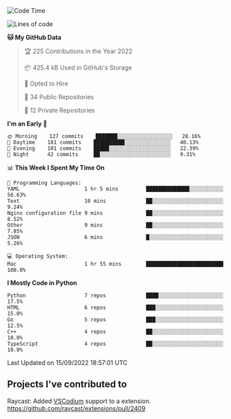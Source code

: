 <!--START_SECTION:waka-->
![Code Time](http://img.shields.io/badge/Code%20Time-141%20hrs%2032%20mins-blue)

![Lines of code](https://img.shields.io/badge/From%20Hello%20World%20I%27ve%20Written-2%20Million%20lines%20of%20code-blue)

**🐱 My GitHub Data** 

> 🏆 225 Contributions in the Year 2022
 > 
> 📦 425.4 kB Used in GitHub's Storage 
 > 
> 💼 Opted to Hire
 > 
> 📜 34 Public Repositories 
 > 
> 🔑 12 Private Repositories  
 > 
**I'm an Early 🐤** 

```text
🌞 Morning    127 commits    ███████░░░░░░░░░░░░░░░░░░   28.16% 
🌆 Daytime    181 commits    ██████████░░░░░░░░░░░░░░░   40.13% 
🌃 Evening    101 commits    █████░░░░░░░░░░░░░░░░░░░░   22.39% 
🌙 Night      42 commits     ██░░░░░░░░░░░░░░░░░░░░░░░   9.31%

```


📊 **This Week I Spent My Time On** 

```text
💬 Programming Languages: 
YAML                     1 hr 5 mins         ██████████████░░░░░░░░░░░   56.63% 
Text                     10 mins             ██░░░░░░░░░░░░░░░░░░░░░░░   9.24% 
Nginx configuration file 9 mins              ██░░░░░░░░░░░░░░░░░░░░░░░   8.52% 
Other                    9 mins              ██░░░░░░░░░░░░░░░░░░░░░░░   7.85% 
JSON                     6 mins              █░░░░░░░░░░░░░░░░░░░░░░░░   5.26%

💻 Operating System: 
Mac                      1 hr 55 mins        █████████████████████████   100.0%

```

**I Mostly Code in Python** 

```text
Python                   7 repos             ████░░░░░░░░░░░░░░░░░░░░░   17.5% 
HTML                     6 repos             ███░░░░░░░░░░░░░░░░░░░░░░   15.0% 
Go                       5 repos             ███░░░░░░░░░░░░░░░░░░░░░░   12.5% 
C++                      4 repos             ██░░░░░░░░░░░░░░░░░░░░░░░   10.0% 
TypeScript               4 repos             ██░░░░░░░░░░░░░░░░░░░░░░░   10.0%

```



 Last Updated on 15/09/2022 18:57:01 UTC
<!--END_SECTION:waka-->

## Projects I've contributed to
Raycast: Added [VSCodium](https://github.com/VSCodium/vscodium) support to a extension. https://github.com/raycast/extensions/pull/2409
